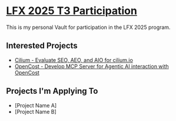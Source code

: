 # [LFX 2025 T3 Participation](https://github.com/cncf/mentoring/tree/main/programs/lfx-mentorship/2025/03-Sep-Nov#enhance-kyverno-documentation)

This is my personal Vault for participation in the LFX 2025 program.

## Interested Projects
- [Cilium - Evaluate SEO, AEO, and AIO for cilium.io](https://github.com/cilium/cilium.io/issues/633)
- [OpenCost - Develop MCP Server for Agentic AI interaction with OpenCost](https://github.com/opencost/opencost/issues/3239)


## Projects I'm Applying To
- [Project Name A]
- [Project Name B]


